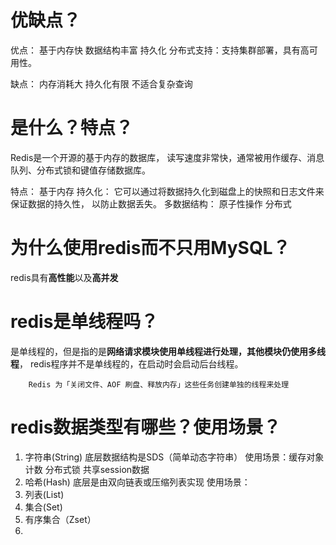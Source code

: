 

# 优缺点？
优点：
    基于内存快
    数据结构丰富
    持久化
    分布式支持：支持集群部署，具有高可用性。

缺点：
    内存消耗大
    持久化有限
    不适合复杂查询


# 是什么？特点？
Redis是一个开源的基于内存的数据库，
    读写速度非常快，通常被用作缓存、消息队列、分布式锁和键值存储数据库。

特点：
基于内存
持久化：        它可以通过将数据持久化到磁盘上的快照和日志文件来保证数据的持久性，
                以防止数据丢失。
多数据结构：
原子性操作
分布式


# 为什么使用redis而不只用MySQL？

redis具有**高性能**以及**高并发**





# redis是单线程吗？

是单线程的，但是指的是**网络请求模块使用单线程进行处理，其他模块仍使用多线程**，
    redis程序并不是单线程的，在启动时会启动后台线程。

        Redis 为「关闭文件、AOF 刷盘、释放内存」这些任务创建单独的线程来处理




# redis数据类型有哪些？使用场景？

1. 字符串(String)
    底层数据结构是SDS（简单动态字符串）
    使用场景：缓存对象
            计数
            分布式锁
            共享session数据
2. 哈希(Hash)
    底层是由双向链表或压缩列表实现
    使用场景：
3. 列表(List)
4. 集合(Set)
5. 有序集合（Zset）
6. 





